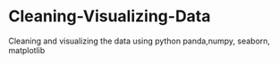 # Cleaning-Visualizing-Data
Cleaning and visualizing the data using python panda,numpy, seaborn, matplotlib
